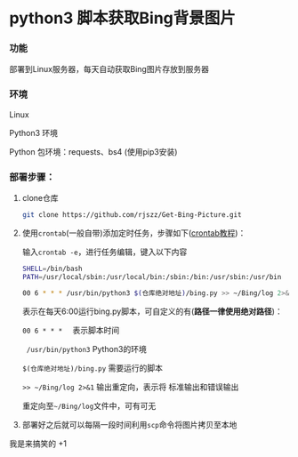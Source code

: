 # python3 脚本获取Bing背景图片

### 功能

部署到Linux服务器，每天自动获取Bing图片存放到服务器



### 环境

Linux

Python3 环境

Python 包环境：requests、bs4 (使用pip3安装)



### 部署步骤：

1. clone仓库

   ```bash
   git clone https://github.com/rjszz/Get-Bing-Picture.git
   ```

2. 使用`crontab`(一般自带)添加定时任务，步骤如下([crontab教程](https://www.jianshu.com/p/838db0269fd0))：

   输入`crontab -e`，进行任务编辑，键入以下内容

   ```bash
   SHELL=/bin/bash
   PATH=/usr/local/sbin:/usr/local/bin:/sbin:/bin:/usr/sbin:/usr/bin
   
   00 6 * * * /usr/bin/python3 $(仓库绝对地址)/bing.py >> ~/Bing/log 2>&1
   ```

   表示在每天6:00运行bing.py脚本，可自定义的有(**路径一律使用绝对路径**)：

   `00 6 * * *  `    表示脚本时间

    ` /usr/bin/python3`   Python3的环境

   `$(仓库绝对地址)/bing.py`   需要运行的脚本

   `>> ~/Bing/log 2>&1`  输出重定向，表示将 标准输出和错误输出 

   重定向至`~/Bing/log`文件中，可有可无

4. 部署好之后就可以每隔一段时间利用`scp`命令将图片拷贝至本地


我是来搞笑的
+1
